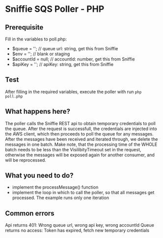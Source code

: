 # Sniffie SQS Poller - PHP

## Prerequisite
Fill in the variables to poll.php: 

- $queue = ''; // queue url: string, get this from Sniffie
- $env = ''; // blank or staging
- $accountId = null; // accountId: number, get this from Sniffie
- $apiKey = ''; // apiKey: string, get this from Sniffie

## Test
After filling in the required variables, execute the poller with run `php poll.php`


## What happens here?
The poller calls the Sniffie REST api to obtain temporary credentials to poll the queue. After the request is successfull, the credentials are injected into the AWS client, which then proceeds to poll the queue for any messages. After the messages have been received and iterated through, we delete the messages in one batch. Make note, that the processing time of the WHOLE batch needs to be less than the VisilibityTimeout set in the request, otherwise the messages will be exposed again for another consumer, and will be reprocessed. 

## What you need to do?
* implement the processMessage() function
* implement the loop in which to call the poller, so that all messages get processed. The example runs only one iteration

## Common errors
Api returns 401: Wrong queue url, wrong api key, wrong accountId
Queue returns no access: Token has expired, fetch new temporary credentials
